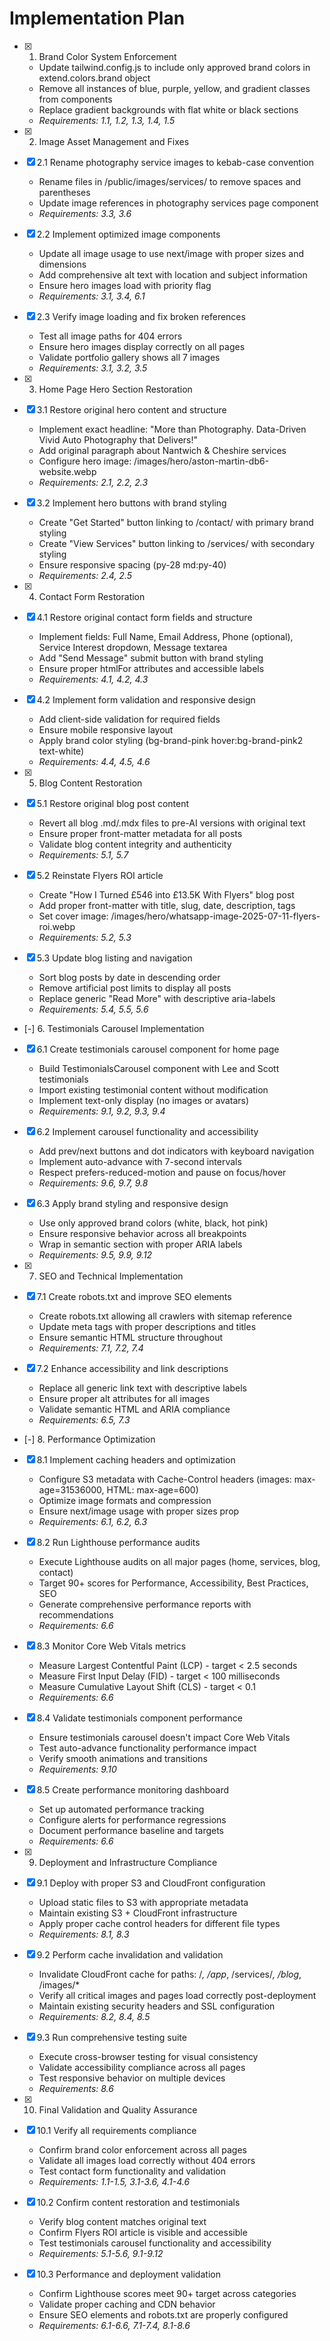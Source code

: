  # Implementation Plan

- [x] 1. Brand Color System Enforcement





  - Update tailwind.config.js to include only approved brand colors in extend.colors.brand object
  - Remove all instances of blue, purple, yellow, and gradient classes from components
  - Replace gradient backgrounds with flat white or black sections
  - _Requirements: 1.1, 1.2, 1.3, 1.4, 1.5_

- [x] 2. Image Asset Management and Fixes





- [x] 2.1 Rename photography service images to kebab-case convention


  - Rename files in /public/images/services/ to remove spaces and parentheses
  - Update image references in photography services page component
  - _Requirements: 3.3, 3.6_

- [x] 2.2 Implement optimized image components


  - Update all image usage to use next/image with proper sizes and dimensions
  - Add comprehensive alt text with location and subject information
  - Ensure hero images load with priority flag
  - _Requirements: 3.1, 3.4, 6.1_

- [x] 2.3 Verify image loading and fix broken references


  - Test all image paths for 404 errors
  - Ensure hero images display correctly on all pages
  - Validate portfolio gallery shows all 7 images
  - _Requirements: 3.1, 3.2, 3.5_

- [x] 3. Home Page Hero Section Restoration





- [x] 3.1 Restore original hero content and structure


  - Implement exact headline: "More than Photography. Data-Driven Vivid Auto Photography that Delivers!"
  - Add original paragraph about Nantwich & Cheshire services
  - Configure hero image: /images/hero/aston-martin-db6-website.webp
  - _Requirements: 2.1, 2.2, 2.3_

- [x] 3.2 Implement hero buttons with brand styling


  - Create "Get Started" button linking to /contact/ with primary brand styling
  - Create "View Services" button linking to /services/ with secondary styling
  - Ensure responsive spacing (py-28 md:py-40)
  - _Requirements: 2.4, 2.5_

- [x] 4. Contact Form Restoration





- [x] 4.1 Restore original contact form fields and structure


  - Implement fields: Full Name, Email Address, Phone (optional), Service Interest dropdown, Message textarea
  - Add "Send Message" submit button with brand styling
  - Ensure proper htmlFor attributes and accessible labels
  - _Requirements: 4.1, 4.2, 4.3_

- [x] 4.2 Implement form validation and responsive design


  - Add client-side validation for required fields
  - Ensure mobile responsive layout
  - Apply brand color styling (bg-brand-pink hover:bg-brand-pink2 text-white)
  - _Requirements: 4.4, 4.5, 4.6_

- [x] 5. Blog Content Restoration





- [x] 5.1 Restore original blog post content


  - Revert all blog .md/.mdx files to pre-AI versions with original text
  - Ensure proper front-matter metadata for all posts
  - Validate blog content integrity and authenticity
  - _Requirements: 5.1, 5.7_

- [x] 5.2 Reinstate Flyers ROI article


  - Create "How I Turned £546 into £13.5K With Flyers" blog post
  - Add proper front-matter with title, slug, date, description, tags
  - Set cover image: /images/hero/whatsapp-image-2025-07-11-flyers-roi.webp
  - _Requirements: 5.2, 5.3_

- [x] 5.3 Update blog listing and navigation


  - Sort blog posts by date in descending order
  - Remove artificial post limits to display all posts
  - Replace generic "Read More" with descriptive aria-labels
  - _Requirements: 5.4, 5.5, 5.6_

- [-] 6. Testimonials Carousel Implementation





- [x] 6.1 Create testimonials carousel component for home page




  - Build TestimonialsCarousel component with Lee and Scott testimonials
  - Import existing testimonial content without modification
  - Implement text-only display (no images or avatars)
  - _Requirements: 9.1, 9.2, 9.3, 9.4_

- [x] 6.2 Implement carousel functionality and accessibility





  - Add prev/next buttons and dot indicators with keyboard navigation
  - Implement auto-advance with 7-second intervals
  - Respect prefers-reduced-motion and pause on focus/hover
  - _Requirements: 9.6, 9.7, 9.8_

- [x] 6.3 Apply brand styling and responsive design





  - Use only approved brand colors (white, black, hot pink)
  - Ensure responsive behavior across all breakpoints
  - Wrap in semantic section with proper ARIA labels
  - _Requirements: 9.5, 9.9, 9.12_

- [x] 7. SEO and Technical Implementation





- [x] 7.1 Create robots.txt and improve SEO elements


  - Create robots.txt allowing all crawlers with sitemap reference
  - Update meta tags with proper descriptions and titles
  - Ensure semantic HTML structure throughout
  - _Requirements: 7.1, 7.2, 7.4_

- [x] 7.2 Enhance accessibility and link descriptions


  - Replace all generic link text with descriptive labels
  - Ensure proper alt attributes for all images
  - Validate semantic HTML and ARIA compliance
  - _Requirements: 6.5, 7.3_

- [-] 8. Performance Optimization





- [x] 8.1 Implement caching headers and optimization




  - Configure S3 metadata with Cache-Control headers (images: max-age=31536000, HTML: max-age=600)
  - Optimize image formats and compression
  - Ensure next/image usage with proper sizes prop
  - _Requirements: 6.1, 6.2, 6.3_

- [x] 8.2 Run Lighthouse performance audits





  - Execute Lighthouse audits on all major pages (home, services, blog, contact)
  - Target 90+ scores for Performance, Accessibility, Best Practices, SEO
  - Generate comprehensive performance reports with recommendations
  - _Requirements: 6.6_

- [x] 8.3 Monitor Core Web Vitals metrics





  - Measure Largest Contentful Paint (LCP) - target < 2.5 seconds
  - Measure First Input Delay (FID) - target < 100 milliseconds  
  - Measure Cumulative Layout Shift (CLS) - target < 0.1
  - _Requirements: 6.6_

- [x] 8.4 Validate testimonials component performance





  - Ensure testimonials carousel doesn't impact Core Web Vitals
  - Test auto-advance functionality performance impact
  - Verify smooth animations and transitions
  - _Requirements: 9.10_

- [x] 8.5 Create performance monitoring dashboard





  - Set up automated performance tracking
  - Configure alerts for performance regressions
  - Document performance baseline and targets
  - _Requirements: 6.6_

- [x] 9. Deployment and Infrastructure Compliance





- [x] 9.1 Deploy with proper S3 and CloudFront configuration


  - Upload static files to S3 with appropriate metadata
  - Maintain existing S3 + CloudFront infrastructure
  - Apply proper cache control headers for different file types
  - _Requirements: 8.1, 8.3_


- [x] 9.2 Perform cache invalidation and validation

  - Invalidate CloudFront cache for paths: /*, /app*, /services/*, /blog*, /images/*
  - Verify all critical images and pages load correctly post-deployment
  - Maintain existing security headers and SSL configuration
  - _Requirements: 8.2, 8.4, 8.5_

- [x] 9.3 Run comprehensive testing suite






  - Execute cross-browser testing for visual consistency
  - Validate accessibility compliance across all pages
  - Test responsive behavior on multiple devices
  - _Requirements: 8.6_

- [x] 10. Final Validation and Quality Assurance





- [x] 10.1 Verify all requirements compliance


  - Confirm brand color enforcement across all pages
  - Validate all images load correctly without 404 errors
  - Test contact form functionality and validation
  - _Requirements: 1.1-1.5, 3.1-3.6, 4.1-4.6_

- [x] 10.2 Confirm content restoration and testimonials


  - Verify blog content matches original text
  - Confirm Flyers ROI article is visible and accessible
  - Test testimonials carousel functionality and accessibility
  - _Requirements: 5.1-5.6, 9.1-9.12_

- [x] 10.3 Performance and deployment validation


  - Confirm Lighthouse scores meet 90+ target across categories
  - Validate proper caching and CDN behavior
  - Ensure SEO elements and robots.txt are properly configured
  - _Requirements: 6.1-6.6, 7.1-7.4, 8.1-8.6_